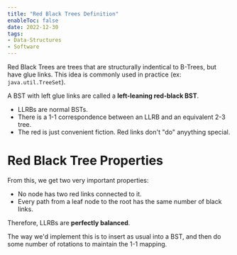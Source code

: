 ```yaml
---
title: "Red Black Trees Definition"
enableToc: false
date: 2022-12-30
tags:
- Data-Structures
- Software
---
```



 Red Black Trees are trees that are structurally indentical to B-Trees, but have glue links. This idea is commonly used in practice  (ex: `java.util.TreeSet`).

 A BST with left glue links are called a **left-leaning red-black BST**. 
 - LLRBs are normal BSTs.
 - There is a 1-1 correspondence between an LLRB and an equivalent 2-3 tree. 
 - The red is just convenient fiction. Red links don't "do" anyything special.

# Red Black Tree Properties

From this, we get two very important properties:
- No node has two red links connected to it.
- Every path from a leaf node to the root has the same number of black links.

Therefore, LLRBs are **perfectly balanced**.

The way we'd implement this is to insert as usual into a BST, and then do some number of rotations to maintain the 1-1 mapping. 



